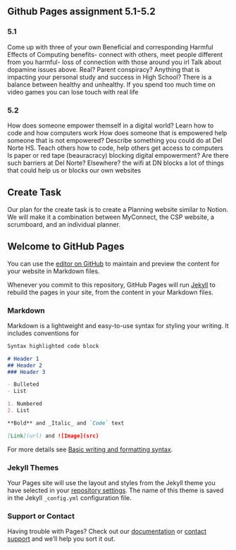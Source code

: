 ## Github Pages assignment 5.1-5.2

### 5.1
Come up with three of your own Beneficial and corresponding Harmful Effects of Computing
benefits- connect with others, meet people different from you
harmful- loss of connection with those around you irl
Talk about dopamine issues above. Real? Parent conspiracy? Anything that is impacting your personal study and success in High School?
There is a balance between healthy and unhealthy. If you spend too much time on video games you can lose touch with real life

### 5.2
How does someone empower themself in a digital world?
Learn how to code and how computers work
How does someone that is empowered help someone that is not empowered? Describe something you could do at Del Norte HS.
Teach others how to code, help others get access to computers
Is paper or red tape (beauracracy) blocking digital empowerment? Are there such barriers at Del Norte? Elsewhere?
the wifi at DN blocks a lot of things that could help us or blocks our own websites

## Create Task
Our plan for the create task is to create a Planning website similar to Notion.
We will make it a combination between MyConnect, the CSP website, a scrumboard, and an individual planner.

## Welcome to GitHub Pages

You can use the [editor on GitHub](https://github.com/leahsaph123/tri3_individ/edit/main/README.md) to maintain and preview the content for your website in Markdown files.

Whenever you commit to this repository, GitHub Pages will run [Jekyll](https://jekyllrb.com/) to rebuild the pages in your site, from the content in your Markdown files.

### Markdown

Markdown is a lightweight and easy-to-use syntax for styling your writing. It includes conventions for

```markdown
Syntax highlighted code block

# Header 1
## Header 2
### Header 3

- Bulleted
- List

1. Numbered
2. List

**Bold** and _Italic_ and `Code` text

[Link](url) and ![Image](src)
```

For more details see [Basic writing and formatting syntax](https://docs.github.com/en/github/writing-on-github/getting-started-with-writing-and-formatting-on-github/basic-writing-and-formatting-syntax).

### Jekyll Themes

Your Pages site will use the layout and styles from the Jekyll theme you have selected in your [repository settings](https://github.com/leahsaph123/tri3_individ/settings/pages). The name of this theme is saved in the Jekyll `_config.yml` configuration file.

### Support or Contact

Having trouble with Pages? Check out our [documentation](https://docs.github.com/categories/github-pages-basics/) or [contact support](https://support.github.com/contact) and we’ll help you sort it out.
